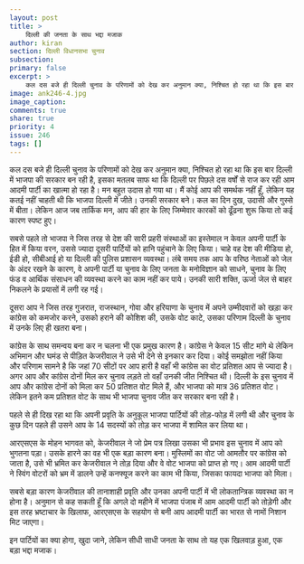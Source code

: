 ```yaml
---
layout: post
title: >
    दिल्ली की जनता के साथ भद्दा मजाक
author: kiran
section: दिल्ली विधानसभा चुनाव
subsection:
primary: false
excerpt: >
    कल दस बजे ही दिल्ली चुनाव के परिणामों को देख कर अनुमान क्या, निश्चित हो रहा था कि इस बार दिल्ली में भाजपा की सरकार बन रही है, इसका मतलब साफ था कि दिल्ली पर पिछले दस वर्षों से राज कर रही आम आदमी पार्टी का खात्मा हो रहा है।
image: ank246-4.jpg
image_caption:
comments: true
share: true
priority: 4
issue: 246
tags: []
---
```


कल दस बजे ही दिल्ली चुनाव के परिणामों को देख कर अनुमान क्या, निश्चित हो रहा था कि इस बार दिल्ली में भाजपा की सरकार बन रही है, इसका मतलब साफ था कि दिल्ली पर पिछले दस वर्षों से राज कर रही आम आदमी पार्टी का खात्मा हो रहा है। मन बहुत उदास हो गया था। मैं कोई आप की समर्थक नहीं हूँ, लेकिन यह कतई नहीं चाहती थी कि भाजपा दिल्ली में जीते। उनकी सरकार बने। कल का दिन दुख, उदासी और गुस्से में बीता। लेकिन आज जब तार्किक मन, आप की हार के लिए जिम्मेवार कारकों को ढूँढना शुरू किया तो कई कारण स्पष्ट हुए।

सबसे पहले तो भाजपा ने जिस तरह से देश की सारी प्रहरी संस्थाओं का इस्तेमाल न केवल अपनी पार्टी के हित में किया वरन, उससे ज्यादा दूसरी पार्टियों को हानि पहुंचाने के लिए किया। चाहे वह देश की मीडिया हो, ईडी हो, सीबीआई हो या दिल्ली की पुलिस प्रशासन व्यवस्था। लंबे समय तक आप के वरिष्ठ नेताओं को जेल के अंदर रखने के कारण, वे अपनी पार्टी या चुनाव के लिए जनता के मनोविज्ञान को साधने, चुनाव के लिए फंड व आर्थिक संसाधन की व्यवस्था करने का काम नहीं कर पाये। उनकी सारी शक्ति, ऊर्जा जेल से बाहर निकलने के प्रयासों में लगी रह गई।

दूसरा आप ने जिस तरह गुजरात, राजस्थान, गोवा और हरियाणा के चुनाव में अपने उम्मीदवारों को खड़ा कर कांग्रेस को कमजोर करने, उसको हराने की कोशिश की, उसके वोट काटे, उसका परिणाम दिल्ली के चुनाव में उनके लिए ही खतरा बना।

कांग्रेस के साथ समन्वय बना कर न चलना भी एक प्रमुख कारण है। कांग्रेस ने केवल 15 सीट मांगे थे लेकिन अभिमान और घमंड से पीड़ित केजरीवाल ने उसे भी देने से इनकार कर दिया। कोई समझोता नहीं किया और परिणाम सामने है कि जहां 70 सीटों पर आप हारी है वहाँ भी कांग्रेस का वोट प्रतिशत आप से ज्यादा है। अगर आप और कांग्रेस दोनों मिल कर चुनाव लड़ते तो वहाँ उनकी जीत निश्चित थी। दिल्ली के इस चुनाव में आप और कांग्रेस दोनों को मिला कर 50 प्रतिशत वोट मिले हैं, और भाजपा को मात्र 36 प्रतिशत वोट। लेकिन इतने कम प्रतिशत वोट के साथ भी भाजपा चुनाव जीत कर सरकार बना रही है।

पहले से ही दिख रहा था कि अपनी प्रवृति के अनुकूल भाजपा पार्टियों की तोड़-फोड़ में लगी थी और चुनाव के कुछ दिन पहले ही उसने आप के 14 सदस्यों को तोड़ कर भाजपा में शामिल कर लिया था।

आरएसएस के मोहन भागवत को, केजरीवाल ने जो प्रेम पत्र लिखा उसका भी प्रभाव इस चुनाव में आप को भुगतना पड़ा। उसके हारने का वह भी एक बड़ा कारण बना। मुस्लिमों का वोट जो आमतौर पर कांग्रेस को जाता है, उसे भी भ्रमित कर केजरीवाल ने तोड़ दिया और वे वोट भाजपा को प्राप्त हो गए। आम आदमी पार्टी ने स्विंग वोटरों को भ्रम में डालने उन्हें कनफ्यूज करने का काम भी किया, जिसका फायदा भाजपा को मिला।

सबसे बड़ा कारण केजरीवाल की तानाशाही प्रवृति और उनका अपनी पार्टी में भी लोकतान्त्रिक व्यवस्था का न होना है।
अनुमान से कह सकती हूँ कि अगले दो महीने में भाजपा पंजाब में आम आदमी पार्टी को तोड़ेगी और इस तरह भ्रष्टाचार के खिलाफ, आरएसएस के सहयोग से बनी आप आदमी पार्टी का भारत से नामों निशान मिट जाएगा।

इन पार्टियों का क्या होगा, खुदा जाने, लेकिन सीधी साधी जनता के साथ तो यह एक खिलवाड़ हुआ, एक बड़ा भद्दा मजाक।